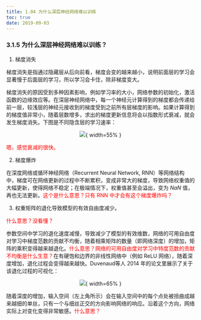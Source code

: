 ```yaml
---
title: 1.04 为什么深层神经网络难以训练
toc: true
date: 2019-09-03
---
```


### 3.1.5 为什么深层神经网络难以训练？


1. 梯度消失


梯度消失是指通过隐藏层从后向前看，梯度会变的越来越小，说明前面层的学习会显著慢于后面层的学习，所以学习会卡住，除非梯度变大。

梯度消失的原因受到多种因素影响，例如学习率的大小，网络参数的初始化，激活函数的边缘效应等。在深层神经网络中，每一个神经元计算得到的梯度都会传递给前一层，较浅层的神经元接收到的梯度受到之前所有层梯度的影响。如果计算得到的梯度值非常小，随着层数增多，求出的梯度更新信息将会以指数形式衰减，就会发生梯度消失。下图是不同隐含层的学习速率：

<center>

![](http://images.iterate.site/blog/image/20190722/Ntc6QPR3Rbaa.png?imageslim){ width=55% }

</center>

<span style="color:red;">嗯，感觉衰减的很快。</span>


2. 梯度爆炸

在深度网络或循环神经网络（Recurrent Neural Network, RNN）等网络结构中，梯度可在网络更新的过程中不断累积，变成非常大的梯度，导致网络权重值的大幅更新，使得网络不稳定；在极端情况下，权重值甚至会溢出，变为 $NaN$ 值，再也无法更新。<span style="color:red;">这个是什么意思？只有 RNN 中才会有这个梯度爆炸吗？</span>

3. 权重矩阵的退化导致模型的有效自由度减少。

<span style="color:red;">什么意思？没看懂？</span>

参数空间中学习的退化速度减慢，导致减少了模型的有效维数，网络的可用自由度对学习中梯度范数的贡献不均衡，随着相乘矩阵的数量（即网络深度）的增加，矩阵的乘积变得越来越退化。<span style="color:red;">什么意思？网络的可用自由度对学习中特度范数的贡献不均衡是什么生意？</span>在有硬饱和边界的非线性网络中（例如 ReLU 网络），随着深度增加，退化过程会变得越来越快。Duvenaud等人 2014 年的论文里展示了关于该退化过程的可视化：

<center>

![](http://images.iterate.site/blog/image/20190722/HCw9Gq8BPCXB.jpg?imageslim){ width=65% }

</center>


随着深度的增加，输入空间（左上角所示）会在输入空间中的每个点处被扭曲成越来越细的单丝，只有一个与细丝正交的方向影响网络的响应。沿着这个方向，网络实际上对变化变得非常敏感。<span style="color:red;">什么意思？</span>
